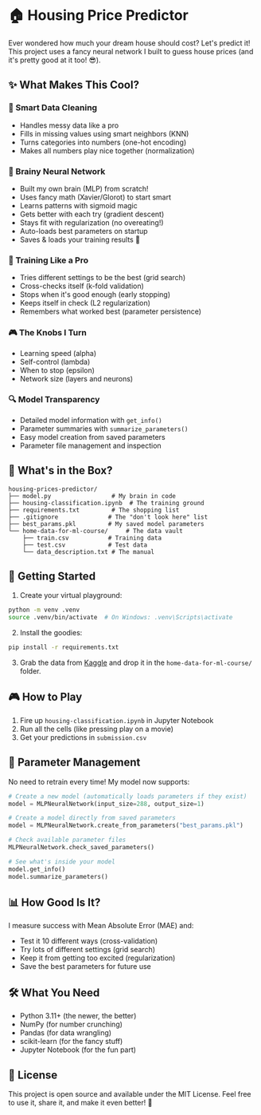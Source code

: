 # 🏠 Housing Price Predictor

Ever wondered how much your dream house should cost? Let's predict it! This project uses a fancy neural network I built to guess house prices (and it's pretty good at it too! 😎).

## ✨ What Makes This Cool?

### 🧹 Smart Data Cleaning
- Handles messy data like a pro
- Fills in missing values using smart neighbors (KNN)
- Turns categories into numbers (one-hot encoding)
- Makes all numbers play nice together (normalization)

### 🧠 Brainy Neural Network
- Built my own brain (MLP) from scratch!
- Uses fancy math (Xavier/Glorot) to start smart
- Learns patterns with sigmoid magic
- Gets better with each try (gradient descent)
- Stays fit with regularization (no overeating!)
- Auto-loads best parameters on startup
- Saves & loads your training results 💾

### 🎯 Training Like a Pro
- Tries different settings to be the best (grid search)
- Cross-checks itself (k-fold validation)
- Stops when it's good enough (early stopping)
- Keeps itself in check (L2 regularization)
- Remembers what worked best (parameter persistence)

### 🎮 The Knobs I Turn
- Learning speed (alpha)
- Self-control (lambda)
- When to stop (epsilon)
- Network size (layers and neurons)

### 🔍 Model Transparency
- Detailed model information with `get_info()`
- Parameter summaries with `summarize_parameters()`
- Easy model creation from saved parameters
- Parameter file management and inspection

## 📁 What's in the Box?

```
housing-prices-predictor/
├── model.py                 # My brain in code
├── housing-classification.ipynb  # The training ground
├── requirements.txt         # The shopping list
├── .gitignore              # The "don't look here" list
├── best_params.pkl         # My saved model parameters
└── home-data-for-ml-course/     # The data vault
    ├── train.csv           # Training data
    ├── test.csv            # Test data
    └── data_description.txt # The manual
```

## 🚀 Getting Started

1. Create your virtual playground:
```bash
python -m venv .venv
source .venv/bin/activate  # On Windows: .venv\Scripts\activate
```

2. Install the goodies:
```bash
pip install -r requirements.txt
```

3. Grab the data from [Kaggle](https://www.kaggle.com/competitions/home-data-for-ml-course/data) and drop it in the `home-data-for-ml-course/` folder.

## 🎮 How to Play

1. Fire up `housing-classification.ipynb` in Jupyter Notebook
2. Run all the cells (like pressing play on a movie)
3. Get your predictions in `submission.csv`

## 💾 Parameter Management

No need to retrain every time! My model now supports:

```python
# Create a new model (automatically loads parameters if they exist)
model = MLPNeuralNetwork(input_size=288, output_size=1)

# Create a model directly from saved parameters
model = MLPNeuralNetwork.create_from_parameters("best_params.pkl")

# Check available parameter files
MLPNeuralNetwork.check_saved_parameters()

# See what's inside your model
model.get_info()
model.summarize_parameters()
```

## 📊 How Good Is It?

I measure success with Mean Absolute Error (MAE) and:
- Test it 10 different ways (cross-validation)
- Try lots of different settings (grid search)
- Keep it from getting too excited (regularization)
- Save the best parameters for future use

## 🛠️ What You Need

- Python 3.11+ (the newer, the better)
- NumPy (for number crunching)
- Pandas (for data wrangling)
- scikit-learn (for the fancy stuff)
- Jupyter Notebook (for the fun part)

## 📝 License

This project is open source and available under the MIT License. Feel free to use it, share it, and make it even better! 🚀